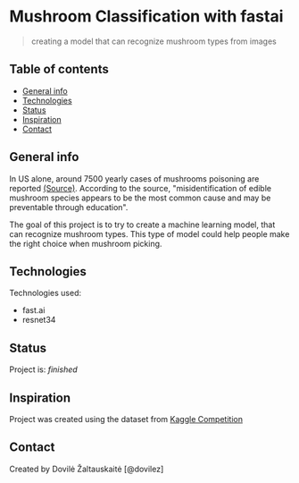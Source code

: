 # Mushroom Classification with fastai
> creating a model that can recognize mushroom types from images

## Table of contents
* [General info](#general-info)
* [Technologies](#technologies)
* [Status](#status)
* [Inspiration](#inspiration)
* [Contact](#contact)

## General info
In US alone, around 7500 yearly cases of mushrooms poisoning are reported [(Source)](https://www.tandfonline.com/doi/full/10.1080/00275514.2018.1479561). According to the source, "misidentification of edible mushroom species appears to be the most common cause and may be preventable through education". 

The goal of this project is to try to create a machine learning model, that can recognize mushroom types. This type of model could help people make the right choice when mushroom picking. 

## Technologies
Technologies used:
* fast.ai 
* resnet34

## Status
Project is: _finished_

## Inspiration
Project was created using the dataset from [Kaggle Competition](https://www.kaggle.com/maysee/mushrooms-classification-common-genuss-images)

## Contact
Created by Dovilė Žaltauskaitė [@dovilez] 

